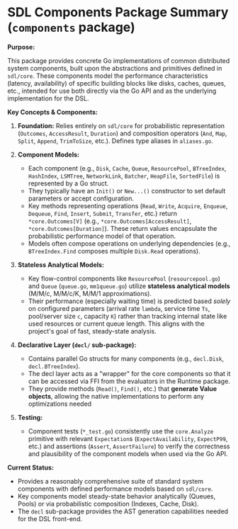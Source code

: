# SDL Components Package Summary (`components` package)

**Purpose:**

This package provides concrete Go implementations of common distributed system components, built upon the abstractions and primitives defined in `sdl/core`. These components model the performance characteristics (latency, availability) of specific building blocks like disks, caches, queues, etc., intended for use both directly via the Go API and as the underlying implementation for the DSL.

**Key Concepts & Components:**

1.  **Foundation:** Relies entirely on `sdl/core` for probabilistic representation (`Outcomes`, `AccessResult`, `Duration`) and composition operators (`And`, `Map`, `Split`, `Append`, `TrimToSize`, etc.). Defines type aliases in `aliases.go`.
2.  **Component Models:**
    *   Each component (e.g., `Disk`, `Cache`, `Queue`, `ResourcePool`, `BTreeIndex`, `HashIndex`, `LSMTree`, `NetworkLink`, `Batcher`, `HeapFile`, `SortedFile`) is represented by a Go struct.
    *   They typically have an `Init()` or `New...()` constructor to set default parameters or accept configuration.
    *   Key methods representing operations (`Read`, `Write`, `Acquire`, `Enqueue`, `Dequeue`, `Find`, `Insert`, `Submit`, `Transfer`, etc.) return `*core.Outcomes[V]` (e.g., `*core.Outcomes[AccessResult]`, `*core.Outcomes[Duration]`). These return values encapsulate the probabilistic performance model of that operation.
    *   Models often compose operations on underlying dependencies (e.g., `BTreeIndex.Find` composes multiple `Disk.Read` operations).

3.  **Stateless Analytical Models:**
    *   Key flow-control components like `ResourcePool` (`resourcepool.go`) and `Queue` (`queue.go`, `mm1queue.go`) utilize **stateless analytical models** (M/M/c, M/M/c/K, M/M/1 approximations).
    *   Their performance (especially waiting time) is predicted based *solely* on configured parameters (arrival rate `lambda`, service time `Ts`, pool/server size `c`, capacity `K`) rather than tracking internal state like used resources or current queue length. This aligns with the project's goal of fast, steady-state analysis.

4.  **Declarative Layer (`decl/` sub-package):**
    *   Contains parallel Go structs for many components (e.g., `decl.Disk`, `decl.BTreeIndex`).
    *   The decl layer acts as a "wrapper" for the core components so that it can be accessed via FFI from the evaluators in the Runtime package.
    *   They provide methods (`Read()`, `Find()`, etc.) that **generate Value objects**, allowing the native implementations to perform any optimizations needed

5.  **Testing:**
    *   Component tests (`*_test.go`) consistently use the `core.Analyze` primitive with relevant `Expectation`s (`ExpectAvailability`, `ExpectP99`, etc.) and assertions (`Assert`, `AssertFailure`) to verify the correctness and plausibility of the component models when used via the Go API.

**Current Status:**

*   Provides a reasonably comprehensive suite of standard system components with defined performance models based on `sdl/core`.
*   Key components model steady-state behavior analytically (Queues, Pools) or via probabilistic composition (Indexes, Cache, Disk).
*   The `decl` sub-package provides the AST generation capabilities needed for the DSL front-end.
